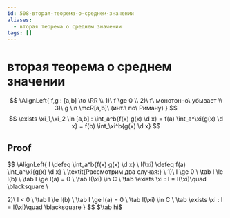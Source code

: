 ```yaml
---
id: 508-вторая-теорема-о-среднем-значении
aliases:
  - вторая теорема о среднем значении
tags: []
---
```


# вторая теорема о среднем значении
$$
\AlignLeft{
f,g : [a,b] \to \RR \\
1)\ f \ge 0 \\
2)\ f\ монотонно\ убывает \\
3)\ g \in \mcR[a,b]\ (инт.\ по\ Риману)
}
$$
$$
\exists \xi_1,\xi_2 \in [a,b] : \int_a^b{f(x) g(x) \d x} = 
f(a) \int_a^\xi{g(x) \d x} =
f(b) \int_\xi^b{g(x) \d x}
$$

## Proof
$$
\AlignLeft{
I \defeq \int_a^b{f(x) g(x) \d x} \\
I(\xi) \defeq f(a) \int_a^\xi{g(x) \d x} \\
\textit{Рассмотрим два случая:} \\
1)\ I \ge 0 \\
\tab I \le I(b) \\
\tab I \ge I(a) = 0 \\
\tab I(\xi) \in C \\
\tab \exists \xi : I = I(\xi)\quad \blacksquare \\

2)\ I < 0 \\
\tab I \le I(b) \\
\tab I \ge I(a) = 0 \\
\tab I(\xi) \in C \\
\tab \exists \xi : I = I(\xi)\quad \blacksquare
}
$$
$\tab hi$
